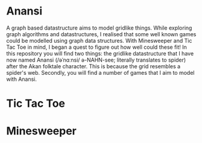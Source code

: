 # Anansi
A graph based datastructure aims to model gridlike things. While exploring graph algorithms and datastructures, I realised that some well known games could be modelled using graph data structures. With Minesweeper and Tic Tac Toe in mind, I began a quest to figure out how well could these fit! In this repository you will find two things: the gridlike datastructure that I have now named Anansi (/əˈnɑːnsi/ ə-NAHN-see; literally translates to spider) after the Akan folktale character. This is because the grid resembles a spider's web. Secondly, you will find a number of games that I aim to model with Anansi.


# Tic Tac Toe


# Minesweeper

